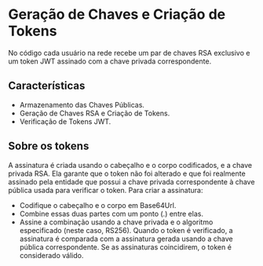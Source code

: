 # Geração de Chaves e Criação de Tokens
No código cada usuário na rede recebe um par de chaves RSA exclusivo e um token JWT assinado com a chave privada correspondente.

## Características
- Armazenamento das Chaves Públicas.
- Geração de Chaves RSA e Criação de Tokens.
- Verificação de Tokens JWT.

## Sobre os tokens
A assinatura é criada usando o cabeçalho e o corpo codificados, e a chave privada RSA. Ela garante que o token não foi alterado e que foi realmente assinado pela entidade que possui a chave privada correspondente à chave pública usada para verificar o token. Para criar a assinatura:

- Codifique o cabeçalho e o corpo em Base64Url.
- Combine essas duas partes com um ponto (.) entre elas.
- Assine a combinação usando a chave privada e o algoritmo especificado (neste caso, RS256).
Quando o token é verificado, a assinatura é comparada com a assinatura gerada usando a chave pública correspondente. Se as assinaturas coincidirem, o token é considerado válido.
